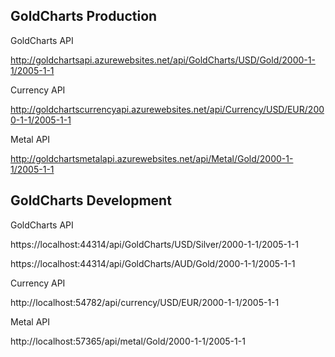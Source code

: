 ## GoldCharts Production

GoldCharts API

http://goldchartsapi.azurewebsites.net/api/GoldCharts/USD/Gold/2000-1-1/2005-1-1

Currency API

http://goldchartscurrencyapi.azurewebsites.net/api/Currency/USD/EUR/2000-1-1/2005-1-1

Metal API

http://goldchartsmetalapi.azurewebsites.net/api/Metal/Gold/2000-1-1/2005-1-1

## GoldCharts Development

GoldCharts API

https://localhost:44314/api/GoldCharts/USD/Silver/2000-1-1/2005-1-1

https://localhost:44314/api/GoldCharts/AUD/Gold/2000-1-1/2005-1-1

Currency API

http://localhost:54782/api/currency/USD/EUR/2000-1-1/2005-1-1

Metal API

http://localhost:57365/api/metal/Gold/2000-1-1/2005-1-1
